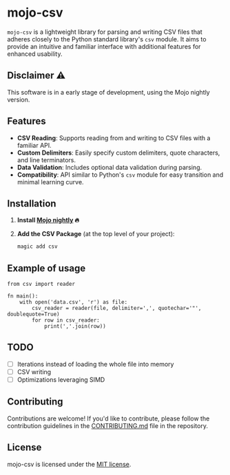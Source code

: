 # mojo-csv

`mojo-csv` is a lightweight library for parsing and writing CSV files that adheres closely to the Python standard library's `csv` module. It aims to provide an intuitive and familiar interface with additional features for enhanced usability.

## Disclaimer ⚠️

This software is in a early stage of development, using the Mojo nightly version.

## Features

- **CSV Reading**: Supports reading from and writing to CSV files with a familiar API.
- **Custom Delimiters**: Easily specify custom delimiters, quote characters, and line terminators.
- **Data Validation**: Includes optional data validation during parsing.
- **Compatibility**: API similar to Python's `csv` module for easy transition and minimal learning curve.

## Installation

1. **Install [Mojo nightly](https://docs.modular.com/mojo/manual/get-started) 🔥**

2. **Add the CSV Package** (at the top level of your project):

    ```bash
    magic add csv
    ```

## Example of usage

```mojo
from csv import reader

fn main():
    with open('data.csv', 'r') as file:
        csv_reader = reader(file, delimiter=',', quotechar='"', doublequote=True)
        for row in csv_reader:
            print(','.join(row))
```

## TODO

- [ ] Iterations instead of loading the whole file into memory
- [ ] CSV writing
- [ ] Optimizations leveraging SIMD

## Contributing

Contributions are welcome! If you'd like to contribute, please follow the contribution guidelines in the [CONTRIBUTING.md](CONTRIBUTING.md) file in the repository.

## License

mojo-csv is licensed under the [MIT license](LICENSE).
